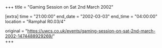 +++
title = "Gaming Session on Sat 2nd March 2002"

[extra]
time = "21:00:00"
end_date = "2002-03-03"
end_time = "04:00:00"
location = "Ramphal R0.03/4"

original = "https://uwcs.co.uk/events/gaming-session-on-sat-2nd-march-2002-1474488929269/"    
+++



